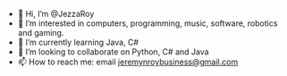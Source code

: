 - 👋 Hi, I’m @JezzaRoy
- 👀 I’m interested in computers, programming, music, software, robotics and gaming.
- 🌱 I’m currently learning Java, C#
- 💞️ I’m looking to collaborate on Python, C# and Java
- 📫 How to reach me: email jeremynroybusiness@gmail.com

<!---
JezzaRoy/JezzaRoy is a ✨ special ✨ repository because its `README.md` (this file) appears on your GitHub profile.
You can click the Preview link to take a look at your changes.
--->
